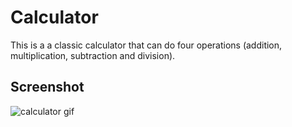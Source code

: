 # Calculator

This is a a classic calculator that can do four operations (addition, multiplication, subtraction and division).



## Screenshot

![calculator gif](https://user-images.githubusercontent.com/98151023/153546468-cb1687d8-9042-4d63-aebd-22d2838bc751.gif)



